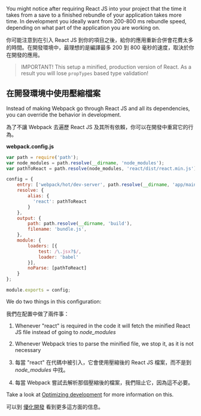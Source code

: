 ﻿You might notice after requiring React JS into your project that the time it takes from a save to a finished rebundle of your application takes more time. In development you ideally want from 200-800 ms rebundle speed, depending on what part of the application you are working on.

你可能注意到在引入 React JS 到你的項目之後，給你的應用重新合併會花費太多的時間。在開發環境中，最理想的是編譯最多 200 到 800 毫秒的速度，取決於你在開發的應用。

> IMPORTANT! This setup a minified, production version of React. As a result you will lose `propTypes` based type validation!

## 在開發環境中使用壓縮檔案

Instead of making Webpack go through React JS and all its dependencies, you can override the behavior in development.

為了不讓 Webpack 去遍歷 React JS 及其所有依賴，你可以在開發中重寫它的行為。

**webpack.config.js**

```javascript
var path = require('path');
var node_modules = path.resolve(__dirname, 'node_modules');
var pathToReact = path.resolve(node_modules, 'react/dist/react.min.js');

config = {
    entry: ['webpack/hot/dev-server', path.resolve(__dirname, 'app/main.js')],
    resolve: {
        alias: {
          'react': pathToReact
        }
    },
    output: {
        path: path.resolve(__dirname, 'build'),
        filename: 'bundle.js',
    },
    module: {
        loaders: [{
            test: /\.jsx?$/,
            loader: 'babel'
        }],
        noParse: [pathToReact]
    }
};

module.exports = config;
```

We do two things in this configuration:

我們在配置中做了兩件事：

1. Whenever "react" is required in the code it will fetch the minified React JS file instead of going to *node_modules*
2. Whenever Webpack tries to parse the minified file, we stop it, as it is not necessary

1. 每當 "react" 在代碼中被引入，它會使用壓縮後的 React JS 檔案，而不是到 *node_modules* 中找。
2. 每當 Webpack 嘗試去解析那個壓縮後的檔案，我們阻止它，因為這不必要。

Take a look at [Optimizing development](Optimizing-development) for more information on this.

可以到 [優化開發](Optimizing-development) 看到更多這方面的信息。
